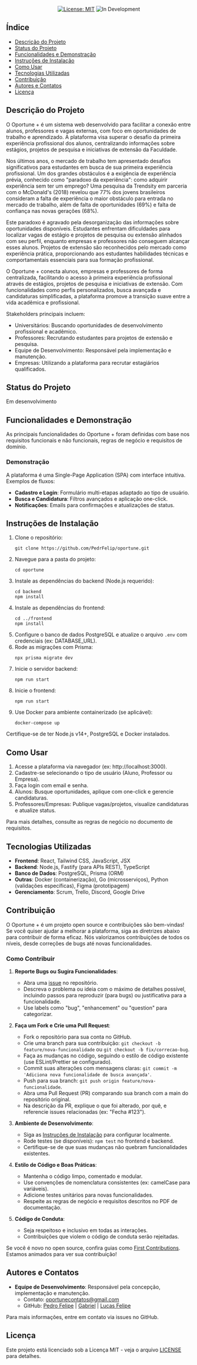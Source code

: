 
<div align="center">

[![License: MIT](https://img.shields.io/badge/License-MIT-yellow.svg)](https://opensource.org/licenses/MIT)
![In Development](https://img.shields.io/badge/status-in%20development-yellow)

</div>

## Índice

- [Descrição do Projeto](#descrição-do-projeto)
- [Status do Projeto](#status-do-projeto)
- [Funcionalidades e Demonstração](#funcionalidades-e-demonstração)
- [Instruções de Instalação](#instruções-de-instalação)
- [Como Usar](#como-usar)
- [Tecnologias Utilizadas](#tecnologias-utilizadas)
- [Contribuição](#contribuição)
- [Autores e Contatos](#autores-e-contatos)
- [Licença](#licença)

## Descrição do Projeto

O Oportune + é um sistema web desenvolvido para facilitar a conexão entre alunos, professores e vagas externas, com foco em oportunidades de trabalho e aprendizado. A plataforma visa superar o desafio da primeira experiência profissional dos alunos, centralizando informações sobre estágios, projetos de pesquisa e iniciativas de extensão da Faculdade.

Nos últimos anos, o mercado de trabalho tem apresentado desafios significativos para estudantes em busca de sua primeira experiência profissional. Um dos grandes obstáculos é a exigência de experiência prévia, conhecido como "paradoxo da experiência": como adquirir experiência sem ter um emprego? Uma pesquisa da Trendsity em parceria com o McDonald's (2018) revelou que 77% dos jovens brasileiros consideram a falta de experiência o maior obstáculo para entrada no mercado de trabalho, além de falta de oportunidades (69%) e falta de confiança nas novas gerações (68%).

Este paradoxo é agravado pela desorganização das informações sobre oportunidades disponíveis. Estudantes enfrentam dificuldades para localizar vagas de estágio e projetos de pesquisa ou extensão alinhados com seu perfil, enquanto empresas e professores não conseguem alcançar esses alunos. Projetos de extensão são reconhecidos pelo mercado como experiência prática, proporcionando aos estudantes habilidades técnicas e comportamentais essenciais para sua formação profissional.

O Oportune + conecta alunos, empresas e professores de forma centralizada, facilitando o acesso à primeira experiência profissional através de estágios, projetos de pesquisa e iniciativas de extensão. Com funcionalidades como perfis personalizados, busca avançada e candidaturas simplificadas, a plataforma promove a transição suave entre a vida acadêmica e profissional.

Stakeholders principais incluem:
- Universitários: Buscando oportunidades de desenvolvimento profissional e acadêmico.
- Professores: Recrutando estudantes para projetos de extensão e pesquisa.
- Equipe de Desenvolvimento: Responsável pela implementação e manutenção.
- Empresas: Utilizando a plataforma para recrutar estagiários qualificados.

## Status do Projeto

Em desenvolvimento 

## Funcionalidades e Demonstração

As principais funcionalidades do Oportune + foram definidas com base nos requisitos funcionais e não funcionais, regras de negócio e requisitos de domínio.


### Demonstração
A plataforma é uma Single-Page Application (SPA) com interface intuitiva. Exemplos de fluxos:
- **Cadastro e Login**: Formulário multi-etapas adaptado ao tipo de usuário.
- **Busca e Candidatura**: Filtros avançados e aplicação one-click.
- **Notificações**: Emails para confirmações e atualizações de status.


## Instruções de Instalação

1. Clone o repositório:
   ```
   git clone https://github.com/PedrFelip/oportune.git
   ```
2. Navegue para a pasta do projeto:
   ```
   cd oportune
   ```
3. Instale as dependências do backend (Node.js requerido):
   ```
   cd backend
   npm install
   ```
4. Instale as dependências do frontend:
   ```
   cd ../frontend
   npm install
   ```
5. Configure o banco de dados PostgreSQL e atualize o arquivo `.env` com credenciais (ex: DATABASE_URL).
6. Rode as migrações com Prisma:
   ```
   npx prisma migrate dev
   ```
7. Inicie o servidor backend:
   ```
   npm run start
   ```
8. Inicie o frontend:
   ```
   npm run start
   ```
9. Use Docker para ambiente containerizado (se aplicável):
   ```
   docker-compose up
   ```

Certifique-se de ter Node.js v14+, PostgreSQL e Docker instalados.

## Como Usar

1. Acesse a plataforma via navegador (ex: http://localhost:3000).
2. Cadastre-se selecionando o tipo de usuário (Aluno, Professor ou Empresa).
3. Faça login com email e senha.
4. Alunos: Busque oportunidades, aplique com one-click e gerencie candidaturas.
5. Professores/Empresas: Publique vagas/projetos, visualize candidaturas e atualize status.

Para mais detalhes, consulte as regras de negócio no documento de requisitos.

## Tecnologias Utilizadas

- **Frontend**: React, Tailwind CSS, JavaScript, JSX
- **Backend**: Node.js, Fastify (para APIs REST), TypeScript
- **Banco de Dados**: PostgreSQL, Prisma (ORM)
- **Outras**: Docker (containerização), Go (microsserviços), Python (validações específicas), Figma (prototipagem)
- **Gerenciamento**: Scrum, Trello, Discord, Google Drive

## Contribuição

O Oportune + é um projeto open source e contribuições são bem-vindas! Se você quiser ajudar a melhorar a plataforma, siga as diretrizes abaixo para contribuir de forma eficaz. Nós valorizamos contribuições de todos os níveis, desde correções de bugs até novas funcionalidades.

### Como Contribuir

1. **Reporte Bugs ou Sugira Funcionalidades**:
   - Abra uma [issue](https://github.com/PedrFelip/oportune/issues) no repositório.
   - Descreva o problema ou ideia com o máximo de detalhes possível, incluindo passos para reproduzir (para bugs) ou justificativa para a funcionalidade.
   - Use labels como "bug", "enhancement" ou "question" para categorizar.

2. **Faça um Fork e Crie uma Pull Request**:
   - Fork o repositório para sua conta no GitHub.
   - Crie uma branch para sua contribuição: `git checkout -b feature/nova-funcionalidade` ou `git checkout -b fix/correcao-bug`.
   - Faça as mudanças no código, seguindo o estilo de código existente (use ESLint/Prettier se configurado).
   - Commit suas alterações com mensagens claras: `git commit -m 'Adiciona nova funcionalidade de busca avançada'`.
   - Push para sua branch: `git push origin feature/nova-funcionalidade`.
   - Abra uma Pull Request (PR) comparando sua branch com a main do repositório original.
   - Na descrição da PR, explique o que foi alterado, por quê, e referencie issues relacionadas (ex: "Fecha #123").

3. **Ambiente de Desenvolvimento**:
   - Siga as [Instruções de Instalação](#instruções-de-instalação) para configurar localmente.
   - Rode testes (se disponíveis): `npm test` no frontend e backend.
   - Certifique-se de que suas mudanças não quebram funcionalidades existentes.

4. **Estilo de Código e Boas Práticas**:
   - Mantenha o código limpo, comentado e modular.
   - Use convenções de nomenclatura consistentes (ex: camelCase para variáveis).
   - Adicione testes unitários para novas funcionalidades.
   - Respeite as regras de negócio e requisitos descritos no PDF de documentação.

5. **Código de Conduta**:
   - Seja respeitoso e inclusivo em todas as interações.
   - Contribuições que violem o código de conduta serão rejeitadas.

Se você é novo no open source, confira guias como [First Contributions](https://github.com/firstcontributions/first-contributions). Estamos animados para ver sua contribuição!

## Autores e Contatos

- **Equipe de Desenvolvimento**: Responsável pela concepção, implementação e manutenção.
  - Contato: [oportunecontatos@gmail.com](oportunecontatos@gmail.com) 
  - GitHub: [Pedro Felipe](https://github.com/PedrFelip)  |  [Gabriel](https://github.com/gabbzin)  |  [Lucas Felipe](https://github.com/Lucasdx7)

Para mais informações, entre em contato via issues no GitHub.

## Licença

Este projeto está licenciado sob a Licença MIT - veja o arquivo [LICENSE](https://github.com/PedrFelip/oportune/blob/main/LICENSE) para detalhes.
